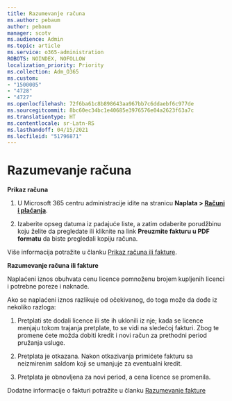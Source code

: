 ```yaml
---
title: Razumevanje računa
ms.author: pebaum
author: pebaum
manager: scotv
ms.audience: Admin
ms.topic: article
ms.service: o365-administration
ROBOTS: NOINDEX, NOFOLLOW
localization_priority: Priority
ms.collection: Adm_O365
ms.custom:
- "1500005"
- "4728"
- "4727"
ms.openlocfilehash: 72f6ba61c8b898643aa967bb7c6ddaebf6c977de
ms.sourcegitcommit: 8bc60ec34bc1e40685e3976576e04a2623f63a7c
ms.translationtype: HT
ms.contentlocale: sr-Latn-RS
ms.lasthandoff: 04/15/2021
ms.locfileid: "51796871"
---
```

# <a name="understand-your-bill"></a>Razumevanje računa

**Prikaz računa**

1. U Microsoft 365 centru administracije idite na stranicu **Naplata > [Računi i plaćanja](https://go.microsoft.com/fwlink/p/?linkid=848039)**.

2. Izaberite opseg datuma iz padajuće liste, a zatim odaberite porudžbinu koju želite da pregledate ili kliknite na link **Preuzmite fakturu u PDF formatu** da biste pregledali kopiju računa.

Više informacija potražite u članku [Prikaz računa ili fakture](https://docs.microsoft.com/microsoft-365/commerce/billing-and-payments/view-your-bill-or-invoice).

**Razumevanje računa ili fakture**

Naplaćeni iznos obuhvata cenu licence pomnoženu brojem kupljenih licenci i potrebne poreze i naknade.

Ako se naplaćeni iznos razlikuje od očekivanog, do toga može da dođe iz nekoliko razloga:

1. Pretplati ste dodali licence ili ste ih uklonili iz nje; kada se licence menjaju tokom trajanja pretplate, to se vidi na sledećoj fakturi.  Zbog te promene ćete možda dobiti kredit i novi račun za prethodni period pružanja usluge.

2. Pretplata je otkazana.  Nakon otkazivanja primićete fakturu sa neizmirenim saldom koji se umanjuje za eventualni kredit.

3. Pretplata je obnovljena za novi period, a cena licence se promenila.  

Dodatne informacije o fakturi potražite u članku [Razumevanje fakture](https://support.office.com/article/Understand-your-invoice-for-Office-365-for-business-0724b428-fb59-4962-8c37-6674166d7507)
